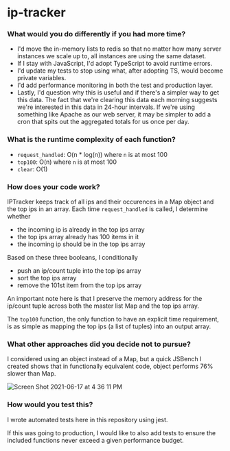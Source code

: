 # ip-tracker

### What would you do differently if you had more time?

* I'd move the in-memory lists to redis so that no matter how many server instances we scale up to, all instances are using the same dataset.
* If I stay with JavaScript, I'd adopt TypeScript to avoid runtime errors.
* I'd update my tests to stop using what, after adopting TS, would become private variables.
* I'd add performance monitoring in both the test and production layer.
* Lastly, I'd question why this is useful and if there's a simpler way to get this data. The fact that we're clearing this data each morning suggests we're interested in this data in 24-hour intervals. If we're using something like Apache as our web server, it may be simpler to add a cron that spits out the aggregated totals for us once per day.

### What is the runtime complexity of each function?

* `request_handled`: O(n * log(n)) where `n` is at most 100
* `top100`: O(n) where `n` is at most 100
* `clear`: O(1)

### How does your code work?

IPTracker keeps track of all ips and their occurences in a Map object and the top ips in an array.
Each time `request_handled` is called, I determine whether
* the incoming ip is already in the top ips array
* the top ips array already has 100 items in it
* the incoming ip should be in the top ips array

Based on these three booleans, I conditionally
* push an ip/count tuple into the top ips array
* sort the top ips array
* remove the 101st item from the top ips array

An important note here is that I preserve the memory address for the ip/count tuple across both the master list Map and the top ips array.

The `top100` function, the only function to have an explicit time requirement, is as simple as mapping the top ips (a list of tuples) into an output array.

### What other approaches did you decide **not** to pursue?

I considered using an object instead of a Map, but a quick JSBench I created shows that in functionally equivalent code, object performs 76% slower than Map.

![Screen Shot 2021-06-17 at 4 36 11 PM](https://user-images.githubusercontent.com/5660076/122485553-7762b880-cf94-11eb-92fa-048892eeb581.png)

### How would you test this?

I wrote automated tests here in this repository using jest.

If this was going to production, I would like to also add tests to ensure the included functions never exceed a given performance budget.
